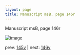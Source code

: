 ```yaml
---
layout: page
title: Manuscript msB, page 146r
---
```


Manuscript msB, page 146r

[![image](http://www.homermultitext.org/iipsrv?OBJ=IIP,1.0&FIF=/project/homer/pyramidal/deepzoom/hmt/vbbifolio/v1/vb_145v_146r.tif&WID=100&CVT=JPEG)](http://www.homermultitext.org/ict2/?urn=urn:cite2:hmt:vbbifolio.v1:vb_145v_146r)

prev:  [145v](../145v) | next:  [146v](../146v)

